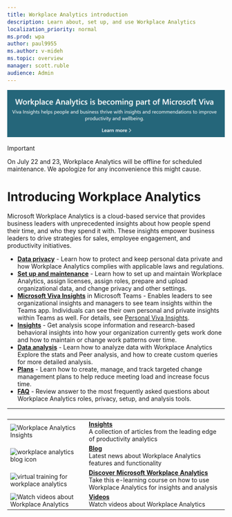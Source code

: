 ```yaml
---
title: Workplace Analytics introduction
description: Learn about, set up, and use Workplace Analytics
localization_priority: normal 
ms.prod: wpa
author: paul9955
ms.author: v-mideh
ms.topic: overview
manager: scott.ruble
audience: Admin
---
```


[![Viva announcement](./images/viva-banner-2.png)](https://www.microsoft.com/microsoft-viva/insights)

>[!Important]
>On July 22 and 23, Workplace Analytics will be offline for scheduled maintenance. We apologize for any inconvenience this might cause.

# Introducing Workplace Analytics

Microsoft Workplace Analytics is a cloud-based service that provides business leaders with unprecedented insights about how people spend their time, and who they spend it with. These insights empower business leaders to drive strategies for sales, employee engagement, and productivity initiatives.

* [**Data privacy**](../WorkplaceAnalytics/privacy/data-protection-intro.md) - Learn how to protect and keep personal data private and how Workplace Analytics complies with applicable laws and regulations.
* [**Set up and maintenance**](../WorkplaceAnalytics/setup/set-up-workplace-analytics.md) - Learn how to set up and maintain Workplace Analytics, assign licenses, assign roles, prepare and upload organizational data, and change privacy and other settings.
* [**Microsoft Viva Insights**](../WorkplaceAnalytics/use/viva-insights-intro.md) in Microsoft Teams - Enables leaders to see organizational insights and managers to see team insights within the Teams app. Individuals can see their own personal and private insights within Teams as well. For details, see [Personal Viva Insights](/insights/teams-app).
* [**Insights**](../WorkplaceAnalytics/use/insights.md) - Get analysis scope information and research-based behavioral insights into how your organization currently gets work done and how to maintain or change work patterns over time.
* [**Data analysis**](../WorkplaceAnalytics/Overview/get-started.md) - Learn how to analyze data with Workplace Analytics Explore the stats and Peer analysis, and how to create custom queries for more detailed analysis.
* [**Plans**](../WorkplaceAnalytics/tutorials/solutionsv2-intro.md) - Learn how to create, manage, and track targeted change management plans to help reduce meeting load and increase focus time.
* [**FAQ**](../WorkplaceAnalytics/use/faq.md) - Review answer to the most frequently asked questions about Workplace Analytics roles, privacy, setup, and analysis tools.

|  &nbsp;       | &nbsp;        |
| ------------- | ------------- |
| <img src="/media/common/i_progressive.svg" alt="Workplace Analytics Insights" width="40 px" height="40 px"> | [**Insights**](https://insights.office.com)<br>A collection of articles from the leading edge of productivity analytics |
| <img src="/media/common/i_blog.svg" alt="workplace analytics blog icon" width="40 px" height="40 px"> | [**Blog**](https://techcommunity.microsoft.com/t5/Office-365-Analytics-Blog/bg-p/Office365AnalyticsBlog)<br>Latest news about Workplace Analytics features and functionality |
| <img src="/media/common/i_virtual-training.svg" alt="virtual training for workplace analytics" width="40 px" height="40 px"> | [**Discover Microsoft Workplace Analytics**](/learn/modules/workplace-analytics-discover/)<br>Take this e-learning course on how to use Workplace Analytics for insights and analysis |
| <img src="/media/common/i_video.svg" alt="Watch videos about Workplace Analytics" width="40 px" height="40 px"> | [**Videos**](~/overview/videos.md)<br>Watch videos about Workplace Analytics |